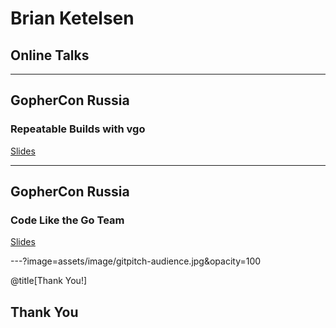 # Brian Ketelsen
## Online Talks


---

## GopherCon Russia
### Repeatable Builds with vgo
[Slides](https://talks.bjk.fyi/bketelsen/talks?p=gcru18-vgo#/)

---

## GopherCon Russia
### Code Like the Go Team
[Slides](https://talks.bjk.fyi/bketelsen/talks?p=gcru18-best#/)

---?image=assets/image/gitpitch-audience.jpg&opacity=100

@title[Thank You!]

## Thank You
